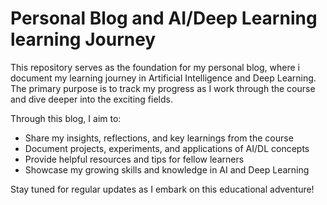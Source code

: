 # Personal Blog and AI/Deep Learning learning Journey

This repository serves as the foundation for my personal blog, where i document my learning journey in Artificial Intelligence and Deep Learning. The primary purpose is to track my progress as I work through the course and dive deeper into the exciting fields.

Through this blog, I aim to:
- Share my insights, reflections, and key learnings from the course
- Document projects, experiments, and applications of AI/DL concepts
- Provide helpful resources and tips for fellow learners
- Showcase my growing skills and knowledge in AI and Deep Learning

Stay tuned for regular updates as I embark on this educational adventure!